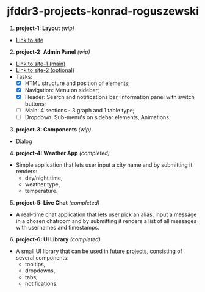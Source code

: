 # jfddr3-projects-konrad-roguszewski
1. **project-1: Layout** *(wip)*
- [Link to site](https://dribbble.com/shots/14414650-Healthy-Food-Landing-Page/attachments/6091409?mode=media)
2. **project-2: Admin Panel** *(wip)* 
- [Link to site-1 (main)](https://www.behance.net/gallery/117753031/Bookpet-Vet-Dashboard?tracking_source=search_projects_recommended%7Cadmin%20panel)
- [Link to site-2 (optional)](https://www.behance.net/gallery/116480849/Rent-Me-Admin-Panel?tracking_source=search_projects_recommended%7Cadmin%20panel%20safely)
- Tasks:
  - [x] HTML structure and position of elements;
  - [x] Navigation: Menu on sidebar;
  - [x] Header: Search and notifications bar, Information panel with switch buttons;
  - [ ] Main: 4 sections - 3 graph and 1 table type;
  - [ ] Dropdown: Sub-menu's on sidebar elements, Animations.
3. **project-3: Components** *(wip)*
- [Dialog](https://element.eleme.io/#/en-US/component/dialog)
4. **project-4: Weather App** *(completed)*

- Simple application that lets user input a city name and by submitting it renders:
  - day/night time,
  - weather type,
  - temperature.
5. **project-5: Live Chat** *(completed)*

- A real-time chat application that lets user pick an alias, input a message in a chosen chatroom and by submitting it renders a list of all messages with usernames and timestamps.

6. **project-6: UI Library** *(completed)*

- A small UI library that can be used in future projects, consisting of several components:
  - tooltips,
  - dropdowns,
  - tabs,
  - notifications.
